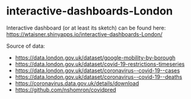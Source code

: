 # interactive-dashboards-London
Interactive dashboard (or at least its sketch) can be found here:
https://wtaisner.shinyapps.io/interactive-dashboards-London/

Source of data:
 - https://data.london.gov.uk/dataset/google-mobility-by-borough
 - https://data.london.gov.uk/dataset/covid-19-restrictions-timeseries
 - https://data.london.gov.uk/dataset/coronavirus--covid-19--cases
 - https://data.london.gov.uk/dataset/coronavirus--covid-19--deaths
 - https://coronavirus.data.gov.uk/details/download
 - https://github.com/nshomron/covidpred

